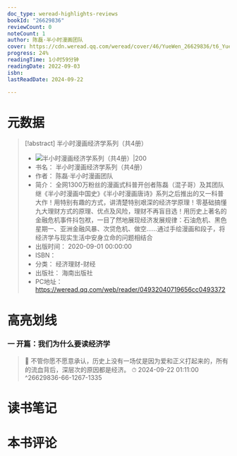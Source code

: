 ```yaml
---
doc_type: weread-highlights-reviews
bookId: "26629836"
reviewCount: 0
noteCount: 1
author: 陈磊·半小时漫画团队
cover: https://cdn.weread.qq.com/weread/cover/46/YueWen_26629836/t6_YueWen_26629836.jpg
progress: 24%
readingTime: 1小时59分钟
readingDate: 2022-09-03
isbn: 
lastReadDate: 2024-09-22

---
```

# 元数据
> [!abstract] 半小时漫画经济学系列（共4册）
> - ![ 半小时漫画经济学系列（共4册）|200](https://cdn.weread.qq.com/weread/cover/46/YueWen_26629836/t6_YueWen_26629836.jpg)
> - 书名： 半小时漫画经济学系列（共4册）
> - 作者： 陈磊·半小时漫画团队
> - 简介： 全网1300万粉丝的漫画式科普开创者陈磊（混子哥）及其团队继《半小时漫画中国史》《半小时漫画唐诗》系列之后推出的又一科普大作！用特别有趣的方式，讲清楚特别艰深的经济学原理！零基础搞懂九大理财方式的原理、优点及风险，理财不再盲目选！用历史上著名的金融危机事件抖包袱，一目了然地展现经济发展规律：石油危机、黑色星期一、亚洲金融风暴、次贷危机、做空……通过手绘漫画和段子，将经济学与现实生活中安身立命的问题相结合
> - 出版时间： 2020-09-01 00:00:00
> - ISBN： 
> - 分类： 经济理财-财经
> - 出版社： 海南出版社
> - PC地址：https://weread.qq.com/web/reader/04932040719656cc0493372

# 高亮划线

### 一 开篇：我们为什么要读经济学

> 📌 不管你愿不愿意承认，历史上没有一场仗是因为爱和正义打起来的，所有的流血背后，深层次的原因都是经济。 
> ⏱ 2024-09-22 01:11:00 ^26629836-66-1267-1335

# 读书笔记

# 本书评论

